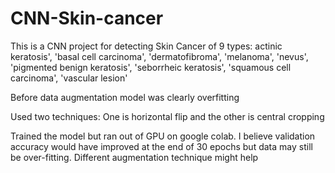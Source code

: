 # CNN-Skin-cancer

This is a CNN project for detecting Skin Cancer of 9 types: actinic keratosis', 'basal cell carcinoma', 'dermatofibroma', 'melanoma', 'nevus', 'pigmented benign keratosis', 'seborrheic keratosis', 'squamous cell carcinoma', 'vascular lesion'

Before data augmentation model was clearly overfitting

Used two techniques: One is horizontal flip and the other is central cropping

Trained the model but ran out of GPU on google colab. I believe validation accuracy would have improved at the end of 30 epochs but data may still be over-fitting.
Different augmentation technique might help

